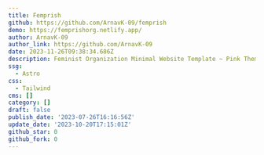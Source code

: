 ```yaml
---
title: Femprish
github: https://github.com/ArnavK-09/femprish
demo: https://femprishorg.netlify.app/
author: ArnavK-09
author_link: https://github.com/ArnavK-09
date: 2023-11-26T09:38:34.686Z
description: Feminist Organization Minimal Website Template ~ Pink Theme
ssg:
  - Astro
css:
  - Tailwind
cms: []
category: []
draft: false
publish_date: '2023-07-26T16:16:56Z'
update_date: '2023-10-20T17:15:01Z'
github_star: 0
github_fork: 0
---
```

